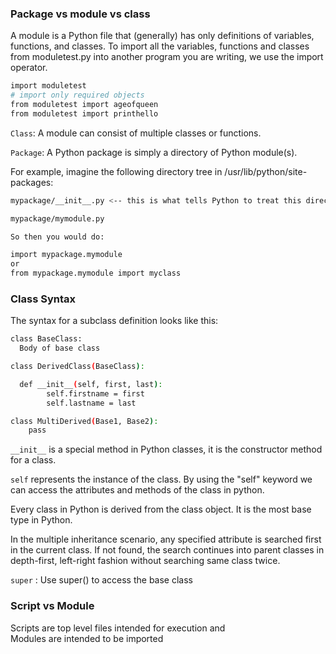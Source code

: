 ### Package vs module vs class
A module is a Python file that (generally) has only definitions of variables, functions, and classes.
To import all the variables, functions and classes from moduletest.py into another program you are writing, we use the import operator. 

```bash
import moduletest
# import only required objects
from moduletest import ageofqueen
from moduletest import printhello
```
`Class`:
A module can consist of multiple classes or functions.

`Package`:
A Python package is simply a directory of Python module(s).

For example, imagine the following directory tree in /usr/lib/python/site-packages:
```bash
mypackage/__init__.py <-- this is what tells Python to treat this directory as a package

mypackage/mymodule.py

So then you would do:

import mypackage.mymodule
or
from mypackage.mymodule import myclass
```

### Class Syntax
The syntax for a subclass definition looks like this:
```bash
class BaseClass:
  Body of base class

class DerivedClass(BaseClass):

  def __init__(self, first, last):
        self.firstname = first
        self.lastname = last

class MultiDerived(Base1, Base2):
    pass
 ```
 
 `__init__` is a special method in Python classes, it is the constructor method for a class.
 
 `self` represents the instance of the class. By using the "self" keyword we can access the attributes and methods of the class in python.
 
 Every class in Python is derived from the class object. It is the most base type in Python.

In the multiple inheritance scenario, any specified attribute is searched first in the current class. If not found, the search continues into parent classes in depth-first, left-right fashion without searching same class twice.
 
 `super` : Use super() to access the base class 
 
### Script vs Module 
Scripts are top level files intended for execution and  
Modules are intended to be imported  
